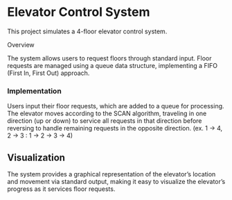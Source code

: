 # Elevator Control System
This project simulates a 4-floor elevator control system.

Overview

The system allows users to request floors through standard input. Floor requests are managed using a queue data structure, implementing a FIFO (First In, First Out) approach. 

### Implementation
Users input their floor requests, which are added to a queue for processing.
The elevator moves according to the SCAN algorithm, traveling in one direction (up or down) to service all requests in that direction before reversing to handle remaining requests in the opposite direction. (ex. 1 -> 4, 2 -> 3 : 1 -> 2 -> 3 -> 4)

## Visualization
The system provides a graphical representation of the elevator’s location and movement via standard output, making it easy to visualize the elevator’s progress as it services floor requests.
